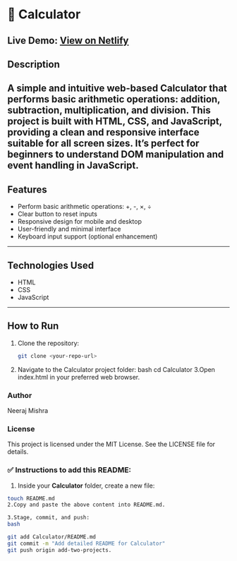# 🧮 Calculator

**Live Demo:** [View on Netlify](https://neeraj-calculator-demo.netlify.app/)
---

## Description
A simple and intuitive web-based Calculator that performs basic arithmetic operations: addition,
subtraction, multiplication, and division. This project is built with HTML, CSS, and JavaScript, 
providing a clean and responsive interface suitable for all screen sizes. It’s perfect for beginners
to understand DOM manipulation and event handling in JavaScript.
---

## Features
- Perform basic arithmetic operations: +, -, ×, ÷
- Clear button to reset inputs
- Responsive design for mobile and desktop
- User-friendly and minimal interface
- Keyboard input support (optional enhancement)
---

## Technologies Used
- HTML
- CSS
- JavaScript
---

## How to Run
1. Clone the repository:
   ```bash
   git clone <your-repo-url>
2. Navigate to the Calculator project folder:
bash
cd Calculator
3.Open index.html in your preferred web browser.

### Author
Neeraj Mishra

### License
This project is licensed under the MIT License. See the LICENSE file for details.

### ✅ Instructions to add this README:

1. Inside your **Calculator** folder, create a new file:
```bash
touch README.md
2.Copy and paste the above content into README.md.

3.Stage, commit, and push:
bash

git add Calculator/README.md
git commit -m "Add detailed README for Calculator"
git push origin add-two-projects.
